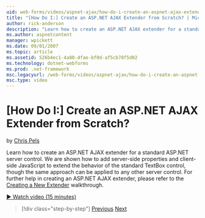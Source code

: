 ```yaml
---
uid: web-forms/videos/aspnet-ajax/how-do-i-create-an-aspnet-ajax-extender-from-scratch
title: "[How Do I:] Create an ASP.NET AJAX Extender from Scratch? | Microsoft Docs"
author: rick-anderson
description: "Learn how to create an ASP.NET AJAX extender for a standard ASP.NET server control. We are shown how to add server-side properties and client-side JavaScript..."
ms.author: aspnetcontent
manager: wpickett
ms.date: 09/01/2007
ms.topic: article
ms.assetid: 526b4ec1-4a80-4fae-bf0d-af5cb78f5d02
ms.technology: dotnet-webforms
ms.prod: .net-framework
msc.legacyurl: /web-forms/videos/aspnet-ajax/how-do-i-create-an-aspnet-ajax-extender-from-scratch
msc.type: video
---
```

[How Do I:] Create an ASP.NET AJAX Extender from Scratch?
====================
by [Chris Pels](https://twitter.com/chrispels)

Learn how to create an ASP.NET AJAX extender for a standard ASP.NET server control. We are shown how to add server-side properties and client-side JavaScript to extend the behavior of the standard TextBox control, though the same approach can be applied to any other server control. For further help in creating an ASP.NET AJAX extender, please refer to the [Creating a New Extender](../../overview/ajax-control-toolkit/getting-started/creating-a-custom-ajax-control-toolkit-control-extender-cs.md) walkthrough.

[&#9654; Watch video (15 minutes)](https://channel9.msdn.com/Blogs/ASP-NET-Site-Videos/how-do-i-create-an-aspnet-ajax-extender-from-scratch)

>[!div class="step-by-step"]
[Previous](how-do-i-trigger-an-updatepanel-refresh-from-a-dropdownlist-control.md)
[Next](how-do-i-build-custom-server-controls-that-work-with-or-without-aspnet-ajax.md)
